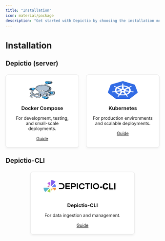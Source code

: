 ```yaml
---
title: "Installation"
icon: material/package
description: "Get started with Depictio by choosing the installation method that best suits your needs."
---
```


# Installation

## Depictio (server)

<div class="installation-grid">
  <div class="installation-card">
    <img src="../assets/docker-compose.webp" alt="Docker Compose" class="card-logo" width="100px">
    <h3>Docker Compose</h3>
    <p>For development, testing, and small-scale deployments.</p>
    <a href="docker/" class="md-button md-button--primary">Guide</a>
  </div>

  <div class="installation-card">
    <img src="../assets/kubernetes.png" alt="Kubernetes" class="card-logo" width="100px">
    <h3>Kubernetes</h3>
    <p>For production environments and scalable deployments.</p>
    <a href="kubernetes/" class="md-button md-button--primary">Guide</a>
  </div>
</div>

## Depictio-CLI

<div class="cli-container">
  <div class="installation-card">
    <img src="../assets/depictio-cli.png" alt="Depictio CLI" class="card-logo">
    <h3>Depictio-CLI</h3>
    <p>For data ingestion and management.</p>
    <a href="cli/" class="md-button md-button--primary">Guide</a>
  </div>
</div>

<style>
/* Installation Cards Grid */
.installation-grid {
  display: flex;
  justify-content: center;
  gap: 1.5rem;
  margin: 1.5rem 0;
}

.installation-card {
  flex: 0 1 300px;
  padding: 1.25rem;
  border-radius: 8px;
  border: 1px solid rgba(0,0,0,0.1);
  box-shadow: 0 4px 6px rgba(0,0,0,0.05);
  text-align: center;
  background-color: white;
}

.card-logo {
  height: 60px;
  margin-bottom: 1rem;
}

.installation-card h3 {
  margin-top: 0;
  margin-bottom: 0.5rem;
}

.installation-card p {
  color: var(--md-default-fg-color--light);
  margin-bottom: 1rem;
  font-size: 0.9rem;
}

/* CLI Container */
.cli-container {
  display: flex;
  justify-content: center;
  margin: 1.5rem 0;
}

.cli-container .installation-card {
  max-width: 300px;
}

@media (max-width: 650px) {
  .installation-grid {
    flex-direction: column;
    align-items: center;
  }

  .installation-card {
    width: 100%;
    max-width: 300px;
  }
}
</style>
